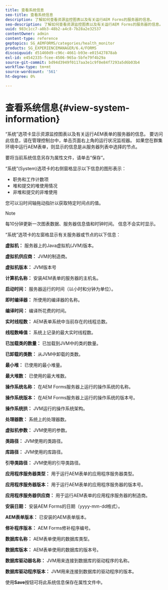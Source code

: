 ```yaml
---
title: 查看系统信息
seo-title: 查看系统信息
description: 了解如何查看资源监控图表以及有关运行AEM Forms的服务器的信息。
seo-description: 了解如何查看资源监控图表以及有关运行AEM Forms的服务器的信息。
uuid: 983c1cc7-a8b3-48b2-a4c8-7b28a2e32537
contentOwner: admin
content-type: reference
geptopics: SG_AEMFORMS/categories/health_monitor
products: SG_EXPERIENCEMANAGER/6.4/FORMS
discoiquuid: d51460d9-c96c-4661-b93e-e015427878ab
exl-id: e4542335-fcee-4506-965a-5bfe79f4b29a
source-git-commit: bd94d3949f0117aa3e1c9f0e84f7293a5d6b03b4
workflow-type: tm+mt
source-wordcount: '561'
ht-degree: 0%

---
```


# 查看系统信息{#view-system-information}

“系统”选项卡显示资源监控图表以及有关运行AEM表单的服务器的信息。 要访问此信息，请在管理控制台中，单击页面右上角的运行状况监视器。 如果您在群集环境中运行AEM表单，则显示的信息是从服务器列表中选择的节点。

要将当前系统信息另存为属性文件，请单击“保存”。

“系统”(System)选项卡的右侧窗格显示以下信息的图形表示：

* 职务和工作计数项
* 堆和提交的堆使用情况
* 非堆和提交的非堆使用

您可以沿时间轴拖动指针以获取特定时间点的值。

>[!NOTE]
>
>每10分钟更新一次图表数据、服务器信息值和时钟时间。 信息不会实时显示。

“系统”选项卡的左窗格显示有关服务器或节点的以下信息：

**虚拟机：** 服务器上的Java虚拟机(JVM)版本。

**虚拟机供应商：** JVM的制造商。

**虚拟机版本：** JVM版本号

**计算机名称：** 安装AEM表单的服务器的主机名。

**启动时间：** 服务器运行的时间（以小时和分钟为单位）。

**即时编译器：** 所使用的编译器的名称。

**编译时间：** 编译所花费的时间。

**实时线程数：** AEM表单系统中当前存在的线程总数。

**线程数峰值：** 系统上记录的最大实时线程数。

**已加载类的数量：** 已加载到JVM中的类的数量。

**已卸载的类数：** 从JVM中卸载的类数。

**最小堆：** 已使用的最小堆量。

**最大堆数：** 已使用的最大堆数。

**操作系统名称：** 在AEM Forms服务器上运行的操作系统的名称。

**操作系统版本：** 在AEM Forms服务器上运行的操作系统的版本号。

**操作系统拱：** JVM运行的操作系统架构。

**处理器数：** 系统上的处理器数。

**虚拟机参数：** JVM使用的参数。

**类路径：** JVM使用的类路径。

**库路径：** JVM使用的库路径。

**引导类路径：** JVM使用的引导类路径。

**应用程序服务器类型：** 用于运行AEM表单的应用程序服务器类型。

**应用程序服务器版本：** 用于运行AEM表单的应用程序服务器的版本号。

**应用程序服务器供应商：** 用于运行AEM表单的应用程序服务器的制造商。

**安装日期：** 安装AEM Forms的日期（yyyy-mm-dd格式）。

**AEM表单版本：** 已安装的AEM表单版本。

**修补程序版本：** AEM Forms修补程序编号。

**数据库名称：** AEM表单使用的数据库类型。

**数据库版本：** AEM表单使用的数据库的版本号。

**数据库驱动器名称：** JVM用来连接到数据库的驱动程序的名称。

**数据库驱动程序版本：** JVM用来连接到数据库的驱动程序的版本。

使用&#x200B;**Save**&#x200B;按钮可将此系统信息保存在属性文件中。
